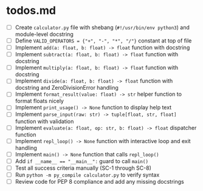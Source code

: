 # todos.md

- [ ] Create `calculator.py` file with shebang (`#!/usr/bin/env python3`) and module-level docstring
- [ ] Define `VALID_OPERATORS = {"+", "-", "*", "/"}` constant at top of file
- [ ] Implement `add(a: float, b: float) -> float` function with docstring
- [ ] Implement `subtract(a: float, b: float) -> float` function with docstring
- [ ] Implement `multiply(a: float, b: float) -> float` function with docstring
- [ ] Implement `divide(a: float, b: float) -> float` function with docstring and ZeroDivisionError handling
- [ ] Implement `format_result(value: float) -> str` helper function to format floats nicely
- [ ] Implement `print_usage() -> None` function to display help text
- [ ] Implement `parse_input(raw: str) -> tuple[float, str, float]` function with validation
- [ ] Implement `evaluate(a: float, op: str, b: float) -> float` dispatcher function
- [ ] Implement `repl_loop() -> None` function with interactive loop and exit handling
- [ ] Implement `main() -> None` function that calls `repl_loop()`
- [ ] Add `if __name__ == "__main__":` guard to call `main()`
- [ ] Test all success criteria manually (SC-1 through SC-8)
- [ ] Run `python -m py_compile calculator.py` to verify syntax
- [ ] Review code for PEP 8 compliance and add any missing docstrings